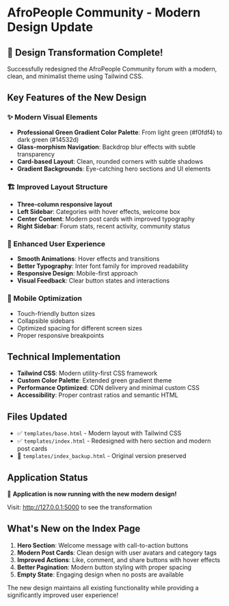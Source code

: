 # AfroPeople Community - Modern Design Update

## 🎨 Design Transformation Complete!

Successfully redesigned the AfroPeople Community forum with a modern, clean, and minimalist theme using Tailwind CSS.

## Key Features of the New Design

### ✨ Modern Visual Elements
- **Professional Green Gradient Color Palette**: From light green (#f0fdf4) to dark green (#14532d)
- **Glass-morphism Navigation**: Backdrop blur effects with subtle transparency
- **Card-based Layout**: Clean, rounded corners with subtle shadows
- **Gradient Backgrounds**: Eye-catching hero sections and UI elements

### 🏗️ Improved Layout Structure
- **Three-column responsive layout**
- **Left Sidebar**: Categories with hover effects, welcome box
- **Center Content**: Modern post cards with improved typography
- **Right Sidebar**: Forum stats, recent activity, community status

### 🎯 Enhanced User Experience
- **Smooth Animations**: Hover effects and transitions
- **Better Typography**: Inter font family for improved readability
- **Responsive Design**: Mobile-first approach
- **Visual Feedback**: Clear button states and interactions

### 📱 Mobile Optimization
- Touch-friendly button sizes
- Collapsible sidebars
- Optimized spacing for different screen sizes
- Proper responsive breakpoints

## Technical Implementation
- **Tailwind CSS**: Modern utility-first CSS framework
- **Custom Color Palette**: Extended green gradient theme
- **Performance Optimized**: CDN delivery and minimal custom CSS
- **Accessibility**: Proper contrast ratios and semantic HTML

## Files Updated
- ✅ `templates/base.html` - Modern layout with Tailwind CSS
- ✅ `templates/index.html` - Redesigned with hero section and modern post cards
- 📁 `templates/index_backup.html` - Original version preserved

## Application Status
🚀 **Application is now running with the new modern design!**

Visit: http://127.0.0.1:5000 to see the transformation

## What's New on the Index Page
1. **Hero Section**: Welcome message with call-to-action buttons
2. **Modern Post Cards**: Clean design with user avatars and category tags
3. **Improved Actions**: Like, comment, and share buttons with hover effects
4. **Better Pagination**: Modern button styling with proper spacing
5. **Empty State**: Engaging design when no posts are available

The new design maintains all existing functionality while providing a significantly improved user experience! 